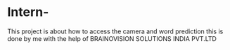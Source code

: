 # Intern-
This project is about how to access the camera and word prediction this is done by me with the help of  BRAINOVISION SOLUTIONS INDIA PVT.LTD
